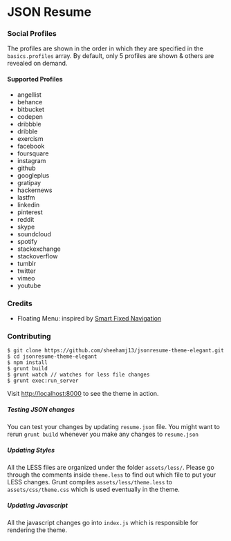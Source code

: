 # JSON Resume

### Social Profiles
The profiles are shown in the order in which they are specified in the `basics.profiles` array. By default, only 5 profiles are shown & others are revealed on demand.


#### Supported Profiles
* angellist
* behance
* bitbucket
* codepen
* dribbble
* dribble
* exercism
* facebook
* foursquare
* instagram
* github
* googleplus
* gratipay
* hackernews
* lastfm
* linkedin
* pinterest
* reddit
* skype
* soundcloud
* spotify
* stackexchange
* stackoverflow
* tumblr
* twitter
* vimeo
* youtube

### Credits
* Floating Menu: inspired by [Smart Fixed Navigation](http://codyhouse.co/demo/smart-fixed-navigation/index.html)

### Contributing
```
$ git clone https://github.com/sheehamj13/jsonresume-theme-elegant.git
$ cd jsonresume-theme-elegant
$ npm install
$ grunt build
$ grunt watch // watches for less file changes
$ grunt exec:run_server
```

Visit [http://localhost:8000](http://localhost:8000) to see the theme in action.

##### Testing JSON changes
You can test your changes by updating `resume.json` file.
You might want to rerun `grunt build` whenever you make any changes to `resume.json`

##### Updating Styles
All the LESS files are organized under the folder `assets/less/`. Please go through the comments inside `theme.less` to find out which file to put your LESS changes. Grunt compiles `assets/less/theme.less` to `assets/css/theme.css` which is used eventually in the theme.

##### Updating Javascript
All the javascript changes go into `index.js` which is responsible for rendering the theme.
